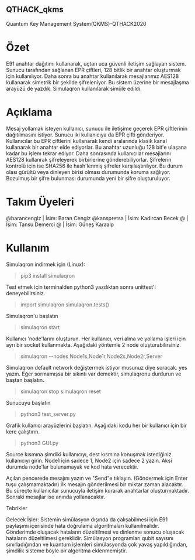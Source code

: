 ## QTHACK_qkms
Quantum Key Management System(QKMS)-QTHACK2020

# Özet
E91 anahtar dağıtımı kullanarak, uçtan uca güvenli iletişim sağlayan sistem. Sunucu tarafından sağlanan EPR çiftleri, 128 bitlik bir anahtar oluşturmak için kullanılıyor. Daha sonra bu anahtar kullanılarak mesajlarımız AES128 kullanarak simetrik bir şekilde şifreleniyor. Bu sistem üzerine bir mesajlaşma arayüzü de yazdık. Simulaqron kullanılarak simüle edildi.

# Açıklama
Mesaj yollamak isteyen kullanıcı, sunucu ile iletişime geçerek EPR çiftlerinin dağıtılmasını istiyor. Sunucu iki kullanıcıya da EPR çifti gönderiyor. Kullanıcılar bu EPR çiftlerini kullanarak kendi aralarında klasik kanal kullanarak bir anahtar elde ediyorlar. Bu anahtar uzunluğu 128 bit'e ulaşana kadar bu işlem tekrar ediyor. Daha sonrasında kullanıcılar mesajlarını AES128 kullanrak şifreleyerek birbirlerine gönderebiliyorlar. Şifrelerin kontrolü için ise SHA256 ile hash'lenmiş şifreler karşılaştırılıyor. Bu durum olası gürültü veya dinleyen birisi olması durumunda koruma sağlıyor. Bozulmuş bir şifre bulunması durumunda yeni bir şifre oluşturuluyor.

# Takım Üyeleri
@barancengiz | İsim: Baran Cengiz
@kanspretsa | İsim: Kadircan Becek
@ | İsim: Tansu Demerci
@ | İsim: Güneş Karaalp


# Kullanım

Simulaqron indirmek için (Linux):
> pip3 install simulaqron

Test etmek için terminalden python3 yazdıktan sonra unittest'i deneyebilirsiniz.
> import simulaqron
> simulaqron.tests()

Simulaqron'u başlatın
> simulaqron start

Kullanıcı 'node'larını oluşturun. Her kullanıcı, veri alma ve yollama işleri için ayrı bir socket kullanmakta. Aşağıdaki yöntemle 2 node oluşturabilirsiniz.
> simulaqron --nodes Node1s,Node1r,Node2s,Node2r,Server

Simulaqron default network değiştermek istiyor musunuz diye soracak. yes yazın. Eğer sormamışsa bir sıkıntı var demektir, simulaqronu durdurun ve baştan başlatın.
> simulaqron stop
> simulaqron reset

Sunucuyu başlatın
> python3 test_server.py

Grafik kullanıcı arayüzlerini başlatın. Aşağıdaki kodu her bir kullanıcı için bir kere çalıştırın. 
> python3 GUI.py

Source kısmına şimdiki kullanıcıyı, dest kısmına konuşmak istediğiniz kullanıcıyı girin. Node1 için sadece 1, Node2 için sadece 2 yazın. Aksi durumda node'lar bulunamayak ve kod hata verecektir.

Açılan pencerede mesajını yazın ve "Send"e tıklayın. (Göndermek için Enter tuşu çalışmamaktadır)
İlk mesajın gönderilmesi bir miktar zaman alacaktır. Bu süreçte kullanıcılar sunucuyla iletişim kurarak anahtarlar oluşturmaktadır. Sonraki mesajlar ise anında yollanacaktır.

Tebrikler

Gelecek İşler: Sistemin simülasyon dışında da çalışabilmesi için E91 paylaşımı içerisinde hata doğrulama algoritmaları kullanılmalıdır. Gönderimde oluşacak hataların düzeltilmesi ve dinlenme sonucu oluşacak hataların düzeltilmesi gereklidir. Simülasyon programları qubit sayısını sınırladığından ve kuantum işlemleri simülasyonda çok yavaş yapıldığından, şimdilik sisteme böyle bir algoritma eklenmemiştir.
